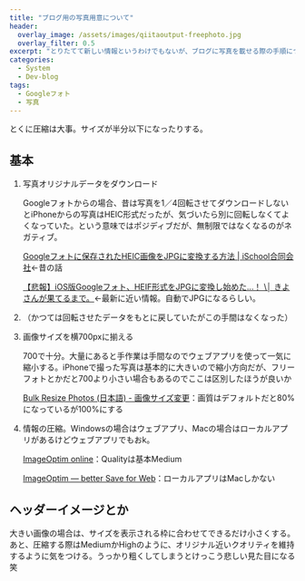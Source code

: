 ```yaml
---
title: "ブログ用の写真用意について"
header:
  overlay_image: /assets/images/qiitaoutput-freephoto.jpg
  overlay_filter: 0.5
excerpt: "とりたてて新しい情報というわけでもないが、ブログに写真を載せる際の手順についてまとめておく。決してブログネタが他にないわけではない。"
categories:
  - System
  - Dev-blog
tags:
  - Googleフォト
  - 写真
---
```


とくに圧縮は大事。サイズが半分以下になったりする。

## 基本

1. 写真オリジナルデータをダウンロード

   Googleフォトからの場合、昔は写真を1／4回転させてダウンロードしないとiPhoneからの写真はHEIC形式だったが、気づいたら別に回転しなくてよくなっていた。という意味ではポジディブだが、無制限ではなくなるのがネガティブ。

   [Googleフォトに保存されたHEIC画像をJPGに変換する方法 \| iSchool合同会社](https://ischool.co.jp/2019-02-04/)←昔の話

   [【悲報】iOS版Googleフォト、HEIF形式をJPGに変換し始めた…！ \│ きよさんが果てるまで。](https://kiyosan.life/2019/12/31/google-photo/)←最新に近い情報。自動でJPGになるらしい。

2. （かつては回転させたデータをもとに戻していたがこの手間はなくなった）

3. 画像サイズを横700pxに揃える

   700で十分。大量にあると手作業は手間なのでウェブアプリを使って一気に縮小する。iPhoneで撮った写真は基本的に大きいので縮小方向だが、フリーフォトとかだと700より小さい場合もあるのでここは区別したほうが良いか

   [Bulk Resize Photos (日本語) - 画像サイズ変更](https://bulkresizephotos.com/ja)：画質はデフォルトだと80%になっているが100%にする

4. 情報の圧縮。Windowsの場合はウェブアプリ、Macの場合はローカルアプリがあるけどウェブアプリでもおk。

   [ImageOptim online](https://imageoptim.com/online)：Qualityは基本Medium

   [ImageOptim — better Save for Web](https://imageoptim.com/mac)：ローカルアプリはMacしかない

## ヘッダーイメージとか

大きい画像の場合は、サイズを表示される枠に合わせてできるだけ小さくする。あと、圧縮する際はMediumかHighのように、オリジナル近いクオリティを維持するように気をつける。うっかり粗くしてしまうとけっこう悲しい見た目になる笑
